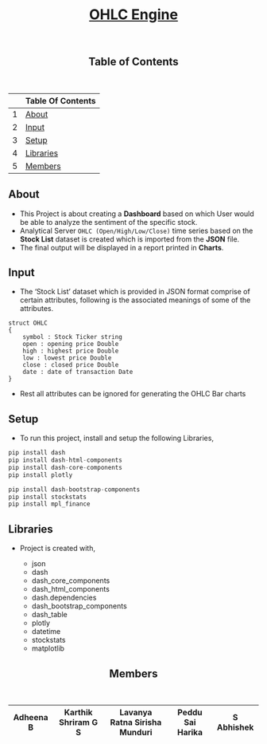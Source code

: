 <div align = "center">

# [OHLC Engine](#)

</br>
	
## Table of Contents

</br>

| | Table Of Contents |
|--|----------------|
| 1 | [About](#About)  |
| 2 | [Input](#Input)  |
| 3 | [Setup](#setup)  | 
| 4 | [Libraries](#Libraries) |
| 5 | [Members](#Members) | 

	
</div>



## About

- This Project is about creating a **Dashboard** based on which User would be able to analyze the sentiment of the specific 
stock. 
- Analytical Server `OHLC (Open/High/Low/Close)` time series based on the **Stock List** dataset is created which is imported from the **JSON** file.
- The final output will be displayed in a report printed in **Charts**. 
	
	
## Input

- The ‘Stock List’ dataset which is provided in JSON format comprise of certain attributes, following is the associated meanings of some of the attributes.

```
struct OHLC
{
	symbol : Stock Ticker string
	open : opening price Double
	high : highest price Double
	low : lowest price Double
	close : closed price Double
	date : date of transaction Date
}
```

- Rest all attributes can be ignored for generating the OHLC Bar charts
	
## Setup

- To run this project, install and setup the following Libraries,

```py
pip install dash   
pip install dash-html-components                                         
pip install dash-core-components                                     
pip install plotly

pip install dash-bootstrap-components
pip install stockstats
pip install mpl_finance
```

## Libraries

- Project is created with,
		
	* json
	* dash
	* dash_core_components
	* dash_html_components
	* dash.dependencies
	* dash_bootstrap_components
	* dash_table
	* plotly
	* datetime
	* stockstats
	* matplotlib


<div align = "center">
	
## Members
	
</br>

| Adheena B | Karthik Shriram G S| Lavanya Ratna Sirisha Munduri | Peddu Sai Harika | S Abhishek |
|----------------|----------------|----------------|----------------|----------------|
	
</div>
